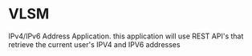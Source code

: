 # VLSM
IPv4/IPv6 Address Application. this application will use REST API's that retrieve the current user's IPV4 and IPV6 addresses 
